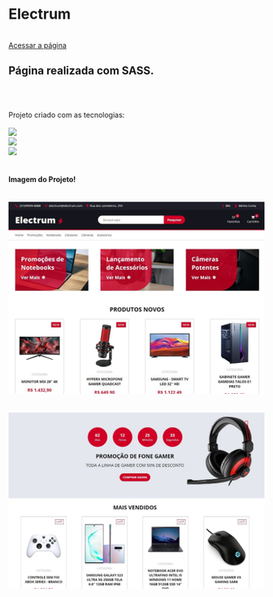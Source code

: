 <h1>Electrum</h1>
<br>
<a target="_blank" href="https://agency-projectss.vercel.app/">Acessar a página</a>
<br>
<h2>Página realizada com SASS. </h1>
<br>
<br>
<p>Projeto criado com as tecnologias:
<br>
<br>
    <img src="https://img.shields.io/badge/HTML5-E34F26?style=for-the-badge&logo=html5&logoColor=white">
    <br>
    <img src="https://img.shields.io/badge/CSS3-1572B6?style=for-the-badge&logo=css3&logoColor=white">
    <br>
    <img src="https://img.shields.io/badge/Sass-CC6699?style=for-the-badge&logo=sass&logoColor=white"></img>
<br>
<br>
<h4> Imagem do Projeto! </h4>
<br>
<img src="https://github.com/JhonatanSamuel/Electrum/blob/main/img/imagem-1.jpg?raw=true">
<br>
<br>

<br>
<img src="https://github.com/JhonatanSamuel/Electrum/blob/main/img/imagem-2.jpg?raw=true">

